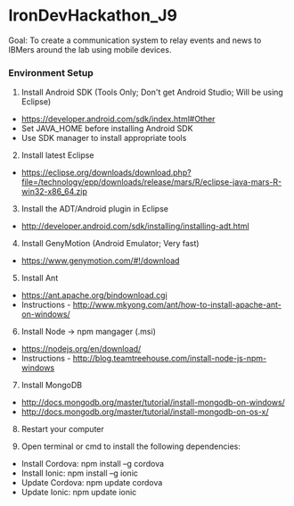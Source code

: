 # IronDevHackathon_J9
Goal: To create a communication system to relay events and news to IBMers around the lab using mobile devices. 

### Environment Setup

1) Install Android SDK (Tools Only; Don't get Android Studio; Will be using Eclipse)
- https://developer.android.com/sdk/index.html#Other
- Set JAVA_HOME before installing Android SDK
- Use SDK manager to install appropriate tools

2) Install latest Eclipse 
- https://eclipse.org/downloads/download.php?file=/technology/epp/downloads/release/mars/R/eclipse-java-mars-R-win32-x86_64.zip

3) Install the ADT/Android plugin in Eclipse 
- http://developer.android.com/sdk/installing/installing-adt.html

4) Install GenyMotion (Android Emulator; Very fast)
- https://www.genymotion.com/#!/download

5) Install Ant
- https://ant.apache.org/bindownload.cgi
- Instructions - http://www.mkyong.com/ant/how-to-install-apache-ant-on-windows/

6) Install Node -> npm mangager (.msi)
- https://nodejs.org/en/download/
- Instructions - http://blog.teamtreehouse.com/install-node-js-npm-windows

7) Install MongoDB
- http://docs.mongodb.org/master/tutorial/install-mongodb-on-windows/
- http://docs.mongodb.org/master/tutorial/install-mongodb-on-os-x/

8) Restart your computer

9) Open terminal or cmd to install the following dependencies:
- Install Cordova: npm install –g cordova
- Install Ionic: npm install –g ionic
- Update Cordova: npm update cordova
- Update Ionic: npm update ionic
